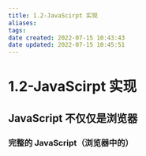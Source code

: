 ```yaml
---
title: 1.2-JavaScirpt 实现
aliases: 
tags: 
date created: 2022-07-15 10:43:43
date updated: 2022-07-15 10:45:51
---
```


# 1.2-JavaScirpt 实现
## JavaScript 不仅仅是浏览器
### 完整的 JavaScript（浏览器中的） 
